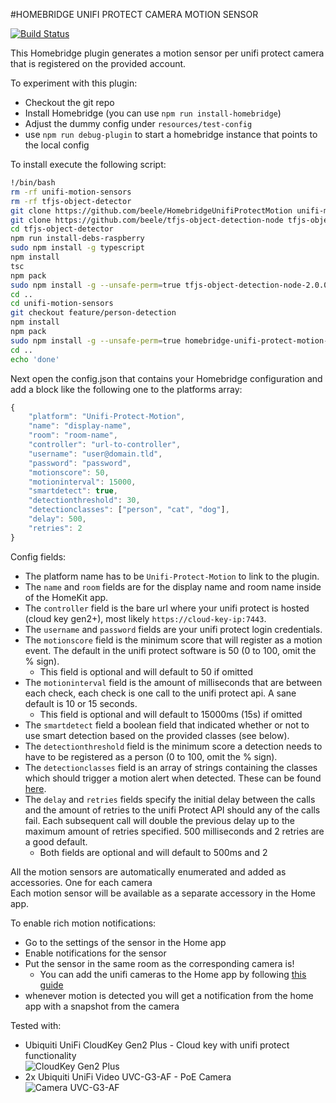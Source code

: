 #HOMEBRIDGE UNIFI PROTECT CAMERA MOTION SENSOR

[![Build Status](https://travis-ci.com/beele/HomebridgeUnifiProtectMotion.svg?branch=master)](https://travis-ci.com/beele/HomebridgeUnifiProtectMotion)

This Homebridge plugin generates a motion sensor per unifi protect camera that is registered on the provided account.

To experiment with this plugin:
- Checkout the git repo
- Install Homebridge (you can use `npm run install-homebridge`)
- Adjust the dummy config under `resources/test-config`
- use `npm run debug-plugin` to start a homebridge instance that points to the local config

To install execute the following script:
```bash
!/bin/bash
rm -rf unifi-motion-sensors
rm -rf tfjs-object-detector
git clone https://github.com/beele/HomebridgeUnifiProtectMotion unifi-motion-sensors
git clone https://github.com/beele/tfjs-object-detection-node tfjs-object-detector
cd tfjs-object-detector
npm run install-debs-raspberry
sudo npm install -g typescript
npm install
tsc
npm pack
sudo npm install -g --unsafe-perm=true tfjs-object-detection-node-2.0.0.tgz
cd ..
cd unifi-motion-sensors
git checkout feature/person-detection
npm install
npm pack
sudo npm install -g --unsafe-perm=true homebridge-unifi-protect-motion-sensors-1.1.1.tgz
cd ..
echo 'done'
```

Next open the config.json that contains your Homebridge configuration and add a block like the following one to the platforms array:

```javascript
{
    "platform": "Unifi-Protect-Motion",
    "name": "display-name",
    "room": "room-name",
    "controller": "url-to-controller",
    "username": "user@domain.tld",
    "password": "password",
    "motionscore": 50,
    "motioninterval": 15000,
    "smartdetect": true,
    "detectionthreshold": 30,
    "detectionclasses": ["person", "cat", "dog"],
    "delay": 500,
    "retries": 2
}
```
Config fields:

- The platform name has to be `Unifi-Protect-Motion` to link to the plugin.
- The `name` and `room` fields are for the display name and room name inside of the HomeKit app.
- The `controller` field is the bare url where your unifi protect is hosted (cloud key gen2+), most likely `https://cloud-key-ip:7443`.
- The `username` and `password` fields are your unifi protect login credentials.
- The `motionscore` field is the minimum score that will register as a motion event. The default in the unifi protect software is 50 (0 to 100, omit the % sign).
    - This field is optional and will default to 50 if omitted
- The `motioninterval` field is the amount of milliseconds that are between each check, each check is one call to the unifi protect api. A sane default is 10 or 15 seconds.
    - This field is optional and will default to 15000ms (15s) if omitted
- The `smartdetect` field a boolean field that indicated whether or not to use smart detection based on the provided classes (see below).
- The `detectionthreshold` field is the minimum score a detection needs to have to be registered as a person (0 to 100, omit the % sign).
- The `detectionclasses` field is an array of strings containing the classes which should trigger a motion alert when detected. These can be found [here](resources/classes.md).
- The `delay` and `retries` fields specify the initial delay between the calls and the amount of retries to the unifi Protect API should any of the calls fail.
  Each subsequent call will double the previous delay up to the maximum amount of retries specified. 500 milliseconds and 2 retries are a good default.
    - Both fields are optional and will default to 500ms and 2

All the motion sensors are automatically enumerated and added as accessories. One for each camera<br/>
Each motion sensor will be available as a separate accessory in the Home app.

To enable rich motion notifications:

- Go to the settings of the sensor in the Home app
- Enable notifications for the sensor
- Put the sensor in the same room as the corresponding camera is! 
    - You can add the unifi cameras to the Home app by following [this guide](https://community.ubnt.com/t5/UniFi-Protect/UniFi-Protect-with-HomeKit-Setup-Guide/td-p/2576090)
- whenever motion is detected you will get a notification from the home app with a snapshot from the camera

Tested with:

- Ubiquiti UniFi CloudKey Gen2 Plus - Cloud key with unifi protect functionality
  <br/>![CloudKey Gen2 Plus](resources/img/cloudkey-gen2plus.jpg?raw=true "CloudKey Gen2 Plus")
- 2x Ubiquiti UniFi Video UVC-G3-AF - PoE Camera
  <br/>![Camera UVC-G3-AF](resources/img/camera.jpeg?raw=true "Camera UVC-G3-AF")
